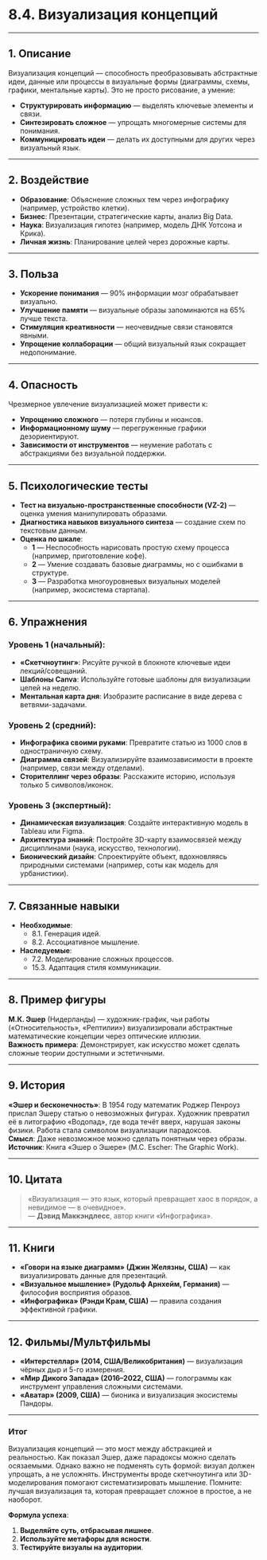 # 8.4. Визуализация концепций  

---

## 1. Описание  
Визуализация концепций — способность преобразовывать абстрактные идеи, данные или процессы в визуальные формы (диаграммы, схемы, графики, ментальные карты). Это не просто рисование, а умение:  
- **Структурировать информацию** — выделять ключевые элементы и связи.  
- **Синтезировать сложное** — упрощать многомерные системы для понимания.  
- **Коммуницировать идеи** — делать их доступными для других через визуальный язык.  

---

## 2. Воздействие  
- **Образование**: Объяснение сложных тем через инфографику (например, устройство клетки).  
- **Бизнес**: Презентации, стратегические карты, анализ Big Data.  
- **Наука**: Визуализация гипотез (например, модель ДНК Уотсона и Крика).  
- **Личная жизнь**: Планирование целей через дорожные карты.  

---

## 3. Польза  
- **Ускорение понимания** — 90% информации мозг обрабатывает визуально.  
- **Улучшение памяти** — визуальные образы запоминаются на 65% лучше текста.  
- **Стимуляция креативности** — неочевидные связи становятся явными.  
- **Упрощение коллаборации** — общий визуальный язык сокращает недопонимание.  

---

## 4. Опасность  
Чрезмерное увлечение визуализацией может привести к:  
- **Упрощению сложного** — потеря глубины и нюансов.  
- **Информационному шуму** — перегруженные графики дезориентируют.  
- **Зависимости от инструментов** — неумение работать с абстракциями без визуальной поддержки.  

---

## 5. Психологические тесты  
- **Тест на визуально-пространственные способности (VZ-2)** — оценка умения манипулировать образами.  
- **Диагностика навыков визуального синтеза** — создание схем по текстовым данным.  
- **Оценка по шкале**:  
  - **1** — Неспособность нарисовать простую схему процесса (например, приготовление кофе).  
  - **2** — Умение создавать базовые диаграммы, но с ошибками в структуре.  
  - **3** — Разработка многоуровневых визуальных моделей (например, экосистема стартапа).  

---

## 6. Упражнения  

### Уровень 1 (начальный):  
- **«Скетчноутинг»**: Рисуйте ручкой в блокноте ключевые идеи лекций/совещаний.  
- **Шаблоны Canva**: Используйте готовые шаблоны для визуализации целей на неделю.  
- **Ментальная карта дня**: Изобразите расписание в виде дерева с ветвями-задачами.  

### Уровень 2 (средний):  
- **Инфографика своими руками**: Превратите статью из 1000 слов в одностраничную схему.  
- **Диаграмма связей**: Визуализируйте взаимозависимости в проекте (например, связи между отделами).  
- **Сторителлинг через образы**: Расскажите историю, используя только 5 символов/иконок.  

### Уровень 3 (экспертный):  
- **Динамическая визуализация**: Создайте интерактивную модель в Tableau или Figma.  
- **Архитектура знаний**: Постройте 3D-карту взаимосвязей между дисциплинами (наука, искусство, технологии).  
- **Бионический дизайн**: Спроектируйте объект, вдохновляясь природными системами (например, соты как модель для урбанистики).  

---

## 7. Связанные навыки  
- **Необходимые**:  
  - 8.1. Генерация идей.  
  - 8.2. Ассоциативное мышление.  
- **Наследуемые**:  
  - 7.2. Моделирование сложных процессов.  
  - 15.3. Адаптация стиля коммуникации.  

---

## 8. Пример фигуры  
**М.К. Эшер** (Нидерланды) — художник-график, чьи работы («Относительность», «Рептилии») визуализировали абстрактные математические концепции через оптические иллюзии.  
**Важность примера**: Демонстрирует, как искусство может сделать сложные теории доступными и эстетичными.  

---

## 9. История  
**«Эшер и бесконечность»**: В 1954 году математик Роджер Пенроуз прислал Эшеру статью о невозможных фигурах. Художник превратил её в литографию «Водопад», где вода течёт вверх, нарушая законы физики. Работа стала символом визуализации парадоксов.  
**Смысл**: Даже невозможное можно сделать понятным через образы.  
**Источник**: Книга «Эшер о Эшере» (M.C. Escher: The Graphic Work).  

---

## 10. Цитата  
> «Визуализация — это язык, который превращает хаос в порядок, а невидимое — в очевидное».  
> — **Дэвид Маккэндлесс**, автор книги «Инфографика».  

---

## 11. Книги  
- **«Говори на языке диаграмм» (Джин Желязны, США)** — как визуализировать данные для презентаций.  
- **«Визуальное мышление» (Рудольф Арнхейм, Германия)** — философия восприятия образов.  
- **«Инфографика» (Рэнди Крам, США)** — правила создания эффективной графики.  

---

## 12. Фильмы/Мультфильмы  
- **«Интерстеллар» (2014, США/Великобритания)** — визуализация чёрных дыр и 5-го измерения.  
- **«Мир Дикого Запада» (2016–2022, США)** — голограммы как инструмент управления сложными системами.  
- **«Аватар» (2009, США)** — бионика и визуализация экосистемы Пандоры.  

---

### **Итог**  
Визуализация концепций — это мост между абстракцией и реальностью. Как показал Эшер, даже парадоксы можно сделать осязаемыми. Однако важно не подменять суть формой: визуал должен упрощать, а не усложнять. Инструменты вроде скетчноутинга или 3D-моделирования помогают систематизировать мышление. Помните: лучшая визуализация та, которая превращает сложное в простое, а не наоборот.  

**Формула успеха**:  
1. **Выделяйте суть, отбрасывая лишнее**.  
2. **Используйте метафоры для ясности**.  
3. **Тестируйте визуалы на аудитории**.
